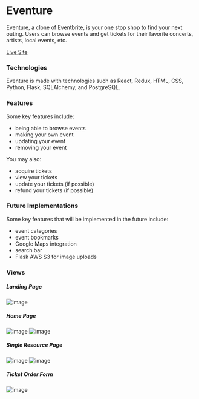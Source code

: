 # Eventure
Eventure, a clone of Eventbrite, is your one stop shop to find your next outing. Users can browse events and get tickets for their favorite concerts, artists, local events, etc.

[Live Site](https://the-eventure-app.herokuapp.com/landingpage)

### Technologies
Eventure is made with technologies such as React, Redux, HTML, CSS, Python, Flask, SQLAlchemy, and PostgreSQL.

### Features
Some key features include: 
- being able to browse events
- making your own event
- updating your event
- removing your event 

You may also:
- acquire tickets
- view your tickets
- update your tickets (if possible)
- refund your tickets (if possible)

### Future Implementations
Some key features that will be implemented in the future include:
- event categories
- event bookmarks
- Google Maps integration
- search bar
- Flask AWS S3 for image uploads

### Views
##### Landing Page
![image](https://user-images.githubusercontent.com/90283463/169800536-f1df2f82-dae4-4176-8f6d-e0c8b9fc11fc.png)

##### Home Page
![image](https://user-images.githubusercontent.com/90283463/169800707-061f4224-9dd5-4456-9dc4-df0a41b8d920.png)
![image](https://user-images.githubusercontent.com/90283463/169800761-cd3586e3-e2dc-492d-8432-72ecdc5be355.png)

##### Single Resource Page
![image](https://user-images.githubusercontent.com/90283463/169800905-30f8b750-1d32-4eb4-a9e7-fd4c7c01533e.png)
![image](https://user-images.githubusercontent.com/90283463/169800972-d59e781e-91f5-4106-b8bc-c13f79837fee.png)

##### Ticket Order Form
![image](https://user-images.githubusercontent.com/90283463/169801109-70271635-753c-40ca-a8fa-c1aa3a225d3a.png)
